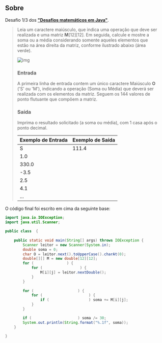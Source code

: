## Sobre

Desafio 1/3 dos **["Desafios matemáticos em Java"](../../)**.

> Leia um caractere maiúsculo, que indica uma operação que deve ser realizada e uma matriz **M**\[12][12]. Em seguida, calcule e mostre a soma ou a média considerando somente aqueles elementos que estão na área direita da matriz, conforme ilustrado abaixo (área verde).
>
> ![img](https://resources.urionlinejudge.com.br/gallery/images/problems/UOJ_1190.png)
>
> ### Entrada
>
> A primeira linha de entrada contem um único caractere Maiúsculo **O** ('S' ou 'M'), indicando a operação (Soma ou Média) que deverá ser realizada com os elementos da matriz. Seguem os 144 valores de ponto flutuante que compõem a matriz.
>
> ### Saída
>
> Imprima o resultado solicitado (a soma ou média), com 1 casa após o ponto decimal.
>
> | Exemplo de Entrada           | Exemplo de Saída |
> | ---------------------------- | ---------------- |
> | S|111.4|
> | 1.0||
> |330.0||
> |-3.5||
> |2.5||
> |4.1||
> |... |             |



O código final foi escrito em cima da seguinte base:

```java
import java.io.IOException;
import java.util.Scanner;

public class  {
	
    public static void main(String[] args) throws IOException {
        Scanner leitor = new Scanner(System.in);
        double soma = 0;
        char O = leitor.next().toUpperCase().charAt(0);
        double[][] M = new double[12][12];
        for (               ) {
        	for (                 ) {
        		M[i][j] = leitor.nextDouble();
        	}
        }
        
        for (                    ) {
        	for (                     ) {
        		if (                  ) soma += M[i][j];
        	}
        }

        if (                     ) soma /= 30;
    	System.out.println(String.format("%.1f", soma));
    }
	
}
```